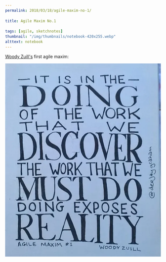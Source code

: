 ```yaml
---
permalink: 2018/03/18/agile-maxim-no-1/

title: Agile Maxim No.1

tags: [agile, sketchnotes]
thumbnail: "/img/thumbnails/notebook-420x255.webp"
alttext: notebook
---
```


<a href="https://twitter.com/WoodyZuill">Woody Zuill's</a> first agile maxim:

![maxim](/img/posts/agile-maxim-no-1/agile-maxim-no-1.webp)

